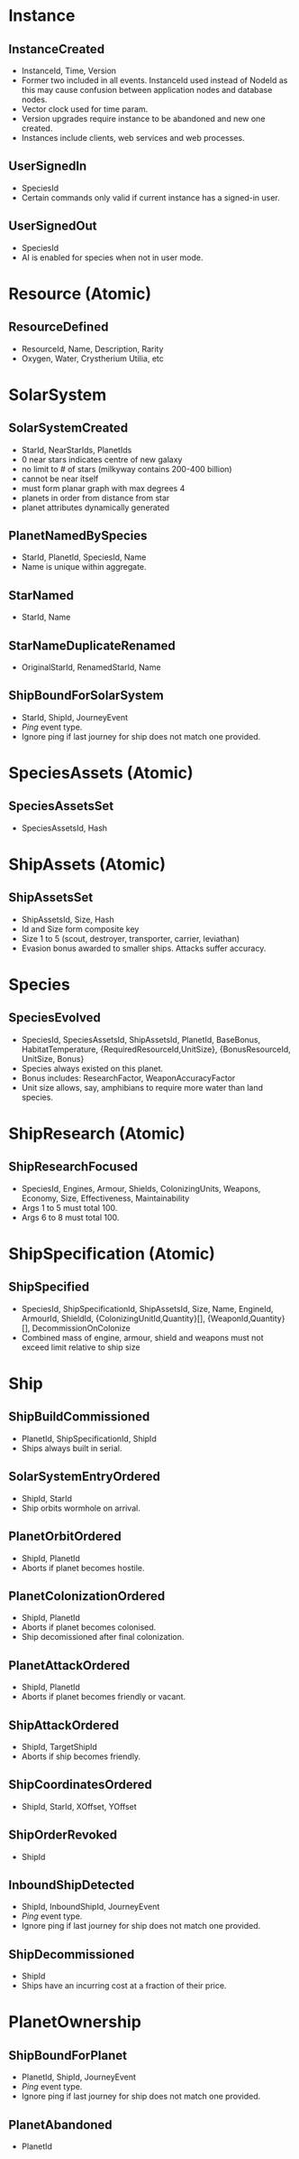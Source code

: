 # Instance

## InstanceCreated
- InstanceId, Time, Version
- Former two included in all events. InstanceId used instead of NodeId as this may cause confusion between application nodes and database nodes.
- Vector clock used for time param.
- Version upgrades require instance to be abandoned and new one created.
- Instances include clients, web services and web processes.

## UserSignedIn
- SpeciesId
- Certain commands only valid if current instance has a signed-in user.

## UserSignedOut
- SpeciesId
- AI is enabled for species when not in user mode.

# Resource (Atomic)

## ResourceDefined
- ResourceId, Name, Description, Rarity
- Oxygen, Water, Crystherium Utilia, etc 

# SolarSystem

## SolarSystemCreated
- StarId, NearStarIds, PlanetIds
- 0 near stars indicates centre of new galaxy
- no limit to # of stars (milkyway contains 200-400 billion)
- cannot be near itself
- must form planar graph with max degrees 4
- planets in order from distance from star
- planet attributes dynamically generated

## PlanetNamedBySpecies
- StarId, PlanetId, SpeciesId, Name
- Name is unique within aggregate.

## StarNamed
- StarId, Name

## StarNameDuplicateRenamed
- OriginalStarId, RenamedStarId, Name

## ShipBoundForSolarSystem
- StarId, ShipId, JourneyEvent
- *Ping* event type.
- Ignore ping if last journey for ship does not match one provided. 

# SpeciesAssets (Atomic)

## SpeciesAssetsSet
- SpeciesAssetsId, Hash

# ShipAssets (Atomic)

## ShipAssetsSet
- ShipAssetsId, Size, Hash
- Id and Size form composite key
- Size 1 to 5 (scout, destroyer, transporter, carrier, leviathan)
- Evasion bonus awarded to smaller ships. Attacks suffer accuracy.

# Species

## SpeciesEvolved
- SpeciesId, SpeciesAssetsId, ShipAssetsId, PlanetId, BaseBonus, HabitatTemperature, {RequiredResourceId,UnitSize}, {BonusResourceId, UnitSize, Bonus}
- Species always existed on this planet.
- Bonus includes: ResearchFactor, WeaponAccuracyFactor
- Unit size allows, say, amphibians to require more water than land species.

# ShipResearch (Atomic)

## ShipResearchFocused
- SpeciesId, Engines, Armour, Shields, ColonizingUnits, Weapons, Economy, Size, Effectiveness, Maintainability
- Args 1 to 5 must total 100.
- Args 6 to 8 must total 100.

# ShipSpecification (Atomic)

## ShipSpecified
- SpeciesId, ShipSpecificationId, ShipAssetsId, Size, Name, EngineId, ArmourId, ShieldId, {ColonizingUnitId,Quantity}[], {WeaponId,Quantity}[], DecommissionOnColonize
- Combined mass of engine, armour, shield and weapons must not exceed limit relative to ship size

# Ship

## ShipBuildCommissioned
- PlanetId, ShipSpecificationId, ShipId
- Ships always built in serial.

## SolarSystemEntryOrdered
- ShipId, StarId
- Ship orbits wormhole on arrival.

## PlanetOrbitOrdered
- ShipId, PlanetId
- Aborts if planet becomes hostile.

## PlanetColonizationOrdered
- ShipId, PlanetId
- Aborts if planet becomes colonised.
- Ship decomissioned after final colonization.

## PlanetAttackOrdered
- ShipId, PlanetId
- Aborts if planet becomes friendly or vacant.

## ShipAttackOrdered
- ShipId, TargetShipId
- Aborts if ship becomes friendly.

## ShipCoordinatesOrdered
- ShipId, StarId, XOffset, YOffset

## ShipOrderRevoked
- ShipId

## InboundShipDetected
- ShipId, InboundShipId, JourneyEvent
- *Ping* event type.
- Ignore ping if last journey for ship does not match one provided. 

## ShipDecommissioned
- ShipId
- Ships have an incurring cost at a fraction of their price.

# PlanetOwnership

## ShipBoundForPlanet
- PlanetId, ShipId, JourneyEvent
- *Ping* event type.
- Ignore ping if last journey for ship does not match one provided. 

## PlanetAbandoned
- PlanetId